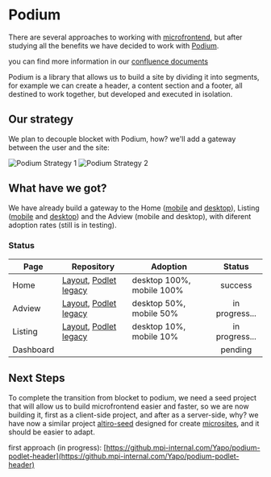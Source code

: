 # Podium
There are several approaches to working with [microfrontend](https://micro-frontends.org/), but after studying all the benefits we have decided to work with [Podium](https://podium-lib.io).

you can find more information in our [confluence documents](https://confluence.mpi-internal.com/display/YAPO/Podium)

Podium is a library that allows us to build a site by dividing it into segments, for example we can create a header, a content section and a footer, all destined to work together, but developed and executed in isolation.

## Our strategy
We plan to decouple blocket with Podium, how? we'll add a gateway between the user and the site:

![Podium Strategy 1](~@source/assets/podium/podium-strategy.png)
![Podium Strategy 2](~@source/assets/podium/podium-strategy-2.png)

## What have we got?

We have already build a gateway to the Home ([mobile](https://m.yapo.cl/) and [desktop](https://www.yapo.cl/)), Listing ([mobile](https://m.yapo.cl/region_metropolitana) and [desktop](https://www.yapo.cl/region_metropolitana)) and the Adview (mobile and desktop), with diferent adoption rates (still is in testing).

### Status
Page | Repository | Adoption | Status
--- | --- | --- | :---:
Home      | [Layout](https://github.mpi-internal.com/Yapo/podium-layout-home), [Podlet legacy](https://github.mpi-internal.com/Yapo/podium-podlet-home-legacy) | desktop 100%, mobile 100%| success
Adview     | [Layout](https://github.mpi-internal.com/Yapo/podium-layout-adview), [Podlet legacy](https://github.mpi-internal.com/Yapo/podium-podlet-adview-legacy)| desktop 50%, mobile 50%| in progress...
Listing |  [Layout](https://github.mpi-internal.com/Yapo/podium-layout-listing), [Podlet legacy](https://github.mpi-internal.com/Yapo/podium-podlet-listing-legacy) | desktop 10%, mobile 10% | in progress...
Dashboard |    |    | pending

## Next Steps
To complete the transition from blocket to podium, we need a seed project that will allow us to build microfrontend easier and faster, so we are now building it, first as a client-side project, and after as a server-side, why? we have now a similar project [altiro-seed](https://github.mpi-internal.com/Yapo/altiro-seed) designed for create [microsites](/yapo/frontend-docs/stack/microsites), and it should be easier to adapt.

first approach (in progress): [https://github.mpi-internal.com/Yapo/podium-podlet-header](https://github.mpi-internal.com/Yapo/podium-podlet-header)